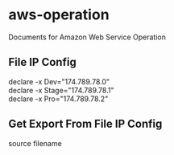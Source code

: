 # aws-operation
Documents for Amazon Web Service Operation
## File IP Config
declare -x Dev="174.789.78.0"<br>
declare -x Stage="174.789.78.1"<br>
declare -x Pro="174.789.78.2"
## Get Export From File IP Config
source filename

